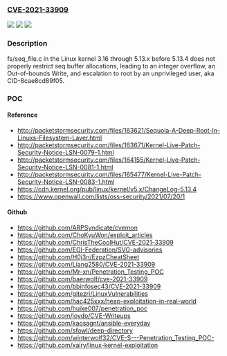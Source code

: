 ### [CVE-2021-33909](https://cve.mitre.org/cgi-bin/cvename.cgi?name=CVE-2021-33909)
![](https://img.shields.io/static/v1?label=Product&message=n%2Fa&color=blue)
![](https://img.shields.io/static/v1?label=Version&message=n%2Fa&color=blue)
![](https://img.shields.io/static/v1?label=Vulnerability&message=n%2Fa&color=brighgreen)

### Description

fs/seq_file.c in the Linux kernel 3.16 through 5.13.x before 5.13.4 does not properly restrict seq buffer allocations, leading to an integer overflow, an Out-of-bounds Write, and escalation to root by an unprivileged user, aka CID-8cae8cd89f05.

### POC

#### Reference
- http://packetstormsecurity.com/files/163621/Sequoia-A-Deep-Root-In-Linuxs-Filesystem-Layer.html
- http://packetstormsecurity.com/files/163671/Kernel-Live-Patch-Security-Notice-LSN-0079-1.html
- http://packetstormsecurity.com/files/164155/Kernel-Live-Patch-Security-Notice-LSN-0081-1.html
- http://packetstormsecurity.com/files/165477/Kernel-Live-Patch-Security-Notice-LSN-0083-1.html
- https://cdn.kernel.org/pub/linux/kernel/v5.x/ChangeLog-5.13.4
- https://www.openwall.com/lists/oss-security/2021/07/20/1

#### Github
- https://github.com/ARPSyndicate/cvemon
- https://github.com/ChoKyuWon/exploit_articles
- https://github.com/ChrisTheCoolHut/CVE-2021-33909
- https://github.com/EGI-Federation/SVG-advisories
- https://github.com/H0j3n/EzpzCheatSheet
- https://github.com/Liang2580/CVE-2021-33909
- https://github.com/Mr-xn/Penetration_Testing_POC
- https://github.com/baerwolf/cve-2021-33909
- https://github.com/bbinfosec43/CVE-2021-33909
- https://github.com/gitezri/LinuxVulnerabilities
- https://github.com/hac425xxx/heap-exploitation-in-real-world
- https://github.com/huike007/penetration_poc
- https://github.com/joydo/CVE-Writeups
- https://github.com/kaosagnt/ansible-everyday
- https://github.com/sfowl/deep-directory
- https://github.com/winterwolf32/CVE-S---Penetration_Testing_POC-
- https://github.com/xairy/linux-kernel-exploitation


